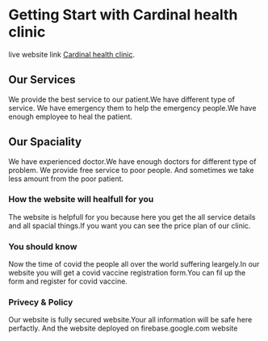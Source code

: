 # Getting Start with Cardinal health clinic

live website link [Cardinal health clinic](https://cardinal-health-clinic.web.app/).

## Our Services

We provide the best service to our patient.We have different type of service.
We have emergency them to help the emergency people.We have enough employee to heal the patient.

## Our Spaciality

We have experienced doctor.We have enough doctors for different type of problem.
We provide free service to poor people. And sometimes we take less amount from the poor patient.


### How the website will healfull for you

The website is helpfull for you because here you get the all service details and all spacial things.If you want you can see the price plan of our clinic.

### You should know

Now the time of covid the people all over the world suffering leargely.In our website you will get a covid vaccine registration form.You can fil up the form and register for covid vaccine.

### Privecy & Policy

Our website is fully secured website.Your all information will be safe here perfactly. And the website deployed on firebase.google.com website

